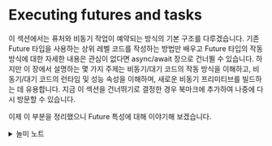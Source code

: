 # Executing futures and tasks

이 섹션에서는 퓨처와 비동기 작업이 예약되는 방식의 기본 구조를 다루겠습니다. 기존 Future 타입을 사용하는 상위 레벨 코드를 작성하는 방법만 배우고 Future 타입의 작동 방식에 대한 자세한 내용은 관심이 없다면 async/await 장으로 건너뛸 수 있습니다. 하지만 이 장에서 설명하는 몇 가지 주제는 비동기/대기 코드의 작동 방식을 이해하고, 비동기/대기 코드의 런타임 및 성능 속성을 이해하며, 새로운 비동기 프리미티브를 빌드하는 데 유용합니다. 지금 이 섹션을 건너뛰기로 결정한 경우 북마크에 추가하여 나중에 다시 방문할 수 있습니다.

이제 이 부분을 정리했으니 Future 특성에 대해 이야기해 보겠습니다.

<details>

<summary> 놀미 노트 </summary>

저처럼 세부를 이해하지 못 하면 전부를 이해하지 못 하거나 매우 불편해 하는 
분들은 꼭 읽어 보고 이해하려는 노력을 하길 권고 드립니다. 

</details>